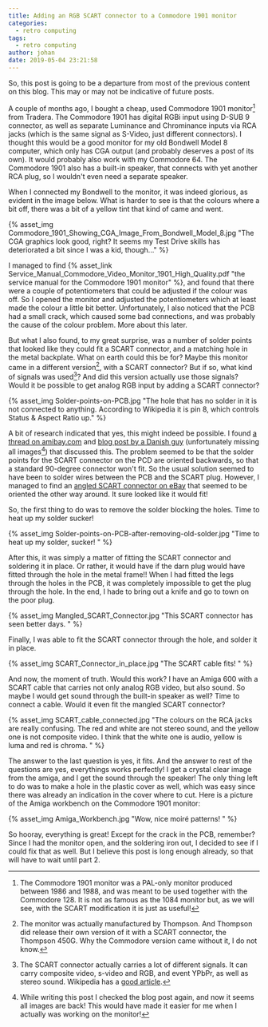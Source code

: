 ```yaml
---
title: Adding an RGB SCART connector to a Commodore 1901 monitor
categories:
  - retro computing
tags:
  - retro computing
author: johan
date: 2019-05-04 23:21:58
---
```



So, this post is going to be a departure from most of the previous content on this blog. This may or may not be indicative of future posts.

A couple of months ago, I bought a cheap, used Commodore 1901 monitor[^1] from Tradera. The Commodore 1901 has digital RGBi input using D-SUB 9 connector, as well as separate Luminance and Chrominance inputs via RCA jacks (which is the same signal as S-Video, just different connectors). I thought this would be a good monitor for my old Bondwell Model 8 computer, which only has CGA output (and probably deserves a post of its own). It would probably also work with my Commodore 64. The Commodore 1901 also has a built-in speaker, that connects with yet another RCA plug, so I wouldn't even need a separate speaker.

When I connected my Bondwell to the monitor, it was indeed glorious, as evident in the image below. What is harder to see is that the colours where a bit off, there was a bit of a yellow tint that kind of came and went.

{% asset_img Commodore_1901_Showing_CGA_Image_From_Bondwell_Model_8.jpg "The CGA graphics look good, right? It seems my Test Drive skills has deteriorated a bit since I was a kid, though..." %}

I managed to find {% asset_link Service_Manual_Commodore_Video_Monitor_1901_High_Quality.pdf "the service manual for the Commodore 1901 monitor" %}, and found that there were a couple of potentiometers that could be adjusted if the colour was off. So I opened the monitor and adjusted the potentiometers which at least made the colour a little bit better. Unfortunately, I also noticed that the PCB had a small crack, which caused some bad connections, and was probably the cause of the colour problem. More about this later.

But what I also found, to my great surprise, was a number of solder points that looked like they could fit a SCART connector, and a matching hole in the metal backplate. What on earth could this be for? Maybe this monitor came in a different version[^2], with a SCART connector? But if so, what kind of signals was used[^3]? And did this version actually use those signals? Would it be possible to get analog RGB input by adding a SCART connector?

{% asset_img Solder-points-on-PCB.jpg "The hole that has no solder in it is not connected to anything. According to Wikipedia it is pin 8, which controls Status & Aspect Ratio up." %}

A bit of research indicated that yes, this might indeed be possible. I found [a thread on amibay.com](http://www.amibay.com/archive/index.php/t-62132.html) and [blog post by a Danish guy](http://elgensrepairs.blogspot.com/2012/12/finding-repairing-and-enhancing.html) (unfortunately missing all images[^4]) that discussed this. The problem seemed to be that the solder points for the SCART connector on the PCD are oriented backwards, so that a standard 90-degree connector won't fit. So the usual solution seemed to have been to solder wires between the PCB and the SCART plug. However, I managed to find an [angled SCART connector on eBay](https://www.ebay.com/itm/90-RIGHT-ANGLED-FULL-21-PIN-SCART-SOCKET-CONNECTOR-BUS-PCB-HORIZONTAL-MOUNTING/161119318901?epid=709438006&hash=item258375b375:g:8AkAAOSw5UZY8~VE) that seemed to be oriented the other way around. It sure looked like it would fit!

So, the first thing to do was to remove the solder blocking the holes. Time to heat up my solder sucker!

{% asset_img Solder-points-on-PCB-after-removing-old-solder.jpg "Time to heat up my solder, sucker! " %}

After this, it was simply a matter of fitting the SCART connector and soldering it in place. Or rather, it would have if the darn plug would have fitted through the hole in the metal frame!! When I had fitted the legs through the holes in the PCB, it was completely impossible to get the plug through the hole. In the end, I hade to bring out a knife and go to town on the poor plug.

{% asset_img Mangled_SCART_Connector.jpg "This SCART connector has seen better days. " %}

Finally, I was able to fit the SCART connector through the hole, and solder it in place.

{% asset_img SCART_Connector_in_place.jpg "The SCART cable fits! " %}

And now, the moment of truth. Would this work? I have an Amiga 600 with a SCART cable that carries not only analog RGB video, but also sound. So maybe I would get sound through the built-in speaker as well? Time to connect a cable. Would it even fit the mangled SCART connector?

{% asset_img SCART_cable_connected.jpg "The colours on the RCA jacks are really confusing. The red and white are not stereo sound, and the yellow one is not composite video. I think that the white one is audio, yellow is luma and red is chroma. " %}

The answer to the last question is yes, it fits. And the answer to rest of the questions are yes, everythings works perfectly! I get a crystal clear image from the amiga, and I get the sound through the speaker! The only thing left to do was to make a hole in the plastic cover as well, which was easy since there was already an indication in the cover where to cut. Here is a picture of the Amiga workbench on the Commodore 1901 monitor:

{% asset_img Amiga_Workbench.jpg "Wow, nice moiré patterns! " %}

So hooray, everything is great! Except for the crack in the PCB, remember? Since I had the monitor open, and the soldering iron out, I decided to see if I could fix that as well. But I believe this post is long enough already, so that will have to wait until part 2.

[^1]: The Commodore 1901 monitor was a PAL-only monitor produced between 1986 and 1988, and was meant to be used together with the Commodore 128. It is not as famous as the 1084 monitor but, as we will see, with the SCART modification it is just as useful!

[^2]: The monitor was actually manufactured by Thompson. And Thompson did release their own version of it with a SCART connector, the Thompson 450G. Why the Commodore version came without it, I do not know.

[^3]: The SCART connector actually carries a lot of different signals. It can carry composite video, s-video and RGB, and event YPbPr, as well as stereo sound. Wikipedia has a [good article](https://en.wikipedia.org/wiki/SCART).

[^4]: While writing this post I checked the blog post again, and now it seems all images are back! This would have made it easier for me when I actually was working on the monitor!